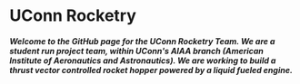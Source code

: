 # UConn Rocketry
##### Welcome to the GitHub page for the UConn Rocketry Team. We are a student run project team, within UConn's AIAA branch (American Institute of Aeronautics and Astronautics). We are working to build a thrust vector controlled rocket hopper powered by a liquid fueled engine. 
